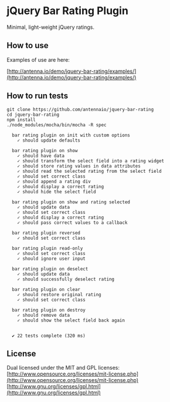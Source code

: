 jQuery Bar Rating Plugin
========================

Minimal, light-weight jQuery ratings.

How to use
----------

Examples of use are here:

[http://antenna.io/demo/jquery-bar-rating/examples/](http://antenna.io/demo/jquery-bar-rating/examples/)

How to run tests
----------------

```
git clone https://github.com/antennaio/jquery-bar-rating
cd jquery-bar-rating
npm install
./node_modules/mocha/bin/mocha -R spec

  bar rating plugin on init with custom options
    ✓ should update defaults 

  bar rating plugin on show
    ✓ should have data 
    ✓ should transform the select field into a rating widget 
    ✓ should store rating values in data attributes 
    ✓ should read the selected rating from the select field 
    ✓ should set correct class 
    ✓ should append a rating div 
    ✓ should display a correct rating 
    ✓ should hide the select field 

  bar rating plugin on show and rating selected
    ✓ should update data 
    ✓ should set correct class 
    ✓ should display a correct rating 
    ✓ should pass correct values to a callback 

  bar rating plugin reversed
    ✓ should set correct class 

  bar rating plugin read-only
    ✓ should set correct class 
    ✓ should ignore user input 

  bar rating plugin on deselect
    ✓ should update data 
    ✓ should successfully deselect rating 

  bar rating plugin on clear
    ✓ should restore original rating 
    ✓ should set correct class 

  bar rating plugin on destroy
    ✓ should remove data 
    ✓ should show the select field back again 


  ✔ 22 tests complete (320 ms)

```

License
-------

Dual licensed under the MIT and GPL licenses:<br />
[http://www.opensource.org/licenses/mit-license.php](http://www.opensource.org/licenses/mit-license.php)<br />
[http://www.gnu.org/licenses/gpl.html](http://www.gnu.org/licenses/gpl.html)